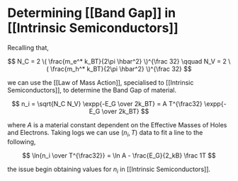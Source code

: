# Determining [[Band Gap]] in [[Intrinsic Semiconductors]]

Recalling that,

$$
N_C = 2 \(
	\frac{m_e^* k_BT}{2\pi \hbar^2}
\)^{\frac 32} \qquad
N_V = 2 \(
	\frac{m_h^* k_BT}{2\pi \hbar^2}
\)^{\frac 32}
$$

we can use the [[Law of Mass Action]], specialised to [[Intrinsic Semiconductors]], to determine the Band Gap of material.

$$
n_i
= \sqrt{N_C N_V} \expp{-E_G \over 2k_BT}
= A T^{\frac32} \expp{-E_G \over 2k_BT}
$$

where $A$ is a material constant dependent on the Effective Masses of Holes and Electrons. Taking logs we can use $(n_i, T)$ data to fit a line to the following,

$$
\ln{n_i \over T^{\frac32}} = \ln A - \frac{E_G}{2_kB} \frac 1T
$$

the issue begin obtaining values for $n_i$ in [[Intrinsic Semiconductors]].


